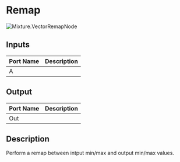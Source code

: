 # Remap
![Mixture.VectorRemapNode](../../images/Mixture.VectorRemapNode.png)
## Inputs
Port Name | Description
--- | ---
A | 

## Output
Port Name | Description
--- | ---
Out | 

## Description
Perform a remap between intput min/max and output min/max values.

